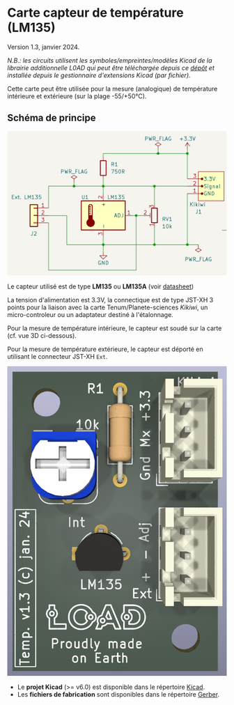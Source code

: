 # Carte capteur de température (LM135)

Version 1.3, janvier 2024.

*N.B.: les circuits utilisent les symboles/empreintes/modèles Kicad de la librairie additionnelle L0AD qui peut être téléchargée depuis ce [dépôt](https://github.com/l0ad/L0AD-kicad-library) et installée depuis le gestionnaire d'extensions Kicad (par fichier).* 

Cette carte peut être utilisée pour la mesure (analogique) de température intérieure et extérieure (sur la plage -55/+50°C).

## Schéma de principe
![](./schema.png)

Le capteur utilisé est de type **LM135** ou **LM135A** (voir [datasheet](https://www.st.com/resource/en/datasheet/lm135.pdf))

La tension d'alimentation est 3.3V, la connectique est de type JST-XH 3 points pour la liaison avec la carte Tenum/Planete-sciences *Kikiwi*, un micro-controleur ou un adaptateur destiné à l'étalonnage.

Pour la mesure de température intérieure, le capteur est soudé sur la carte (cf. vue 3D ci-dessous).

Pour la mesure de température extérieure, le capteur est déporté en utilisant le connecteur JST-XH `Ext`.

![](./3d-top.png)

- Le **projet Kicad** (>= v6.0) est disponible dans le répertoire [Kicad](./Kicad).
- Les **fichiers de fabrication** sont disponibles dans le répertoire [Gerber](./Gerber).

